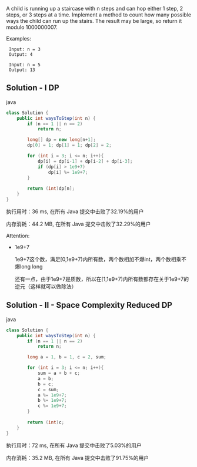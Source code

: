 A child is running up a staircase with n steps and can hop either 1 step, 2 steps, or 3 steps at a time. Implement a method to count how many possible ways the child can run up the stairs. The result may be large, so return it modulo 1000000007.



Examples:

```
 Input: n = 3 
 Output: 4
 
 Input: n = 5
 Output: 13
```

## Solution - I DP

java
```java
class Solution {
    public int waysToStep(int n) {
        if (n == 1 || n == 2)
            return n;

        long[] dp = new long[n+1];
        dp[0] = 1; dp[1] = 1; dp[2] = 2;

        for (int i = 3; i <= n; i++){
            dp[i] = dp[i-1] + dp[i-2] + dp[i-3];
            if (dp[i] > 1e9+7)
                dp[i] %= 1e9+7;
        }
        
        return (int)dp[n];
    }
}
```

执行用时：36 ms, 在所有 Java 提交中击败了32.19%的用户

内存消耗：44.2 MB, 在所有 Java 提交中击败了32.29%的用户

Attention:
- 1e9+7

  1e9+7这个数，满足[0,1e9+7)内所有数，两个数相加不爆int，两个数相乘不爆long long

  还有一点，由于1e9+7是质数，所以在[1,1e9+7)内所有数都存在关于1e9+7的逆元（这样就可以做除法）

## Solution - II - Space Complexity Reduced DP

java

```java
class Solution {
    public int waysToStep(int n) {
        if (n == 1 || n == 2)
            return n;

        long a = 1, b = 1, c = 2, sum;

        for (int i = 3; i <= n; i++){
            sum = a + b + c;
            a = b;
            b = c;
            c = sum;
            a %= 1e9+7;
            b %= 1e9+7;
            c %= 1e9+7;
        }
        
        return (int)c;
    }
}
```

执行用时：72 ms, 在所有 Java 提交中击败了5.03%的用户

内存消耗：35.2 MB, 在所有 Java 提交中击败了91.75%的用户